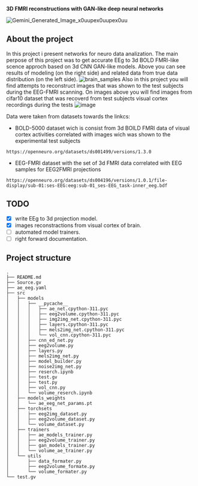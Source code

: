 __3D FMRI reconstructions with GAN-like deep neural networks__

![Gemini_Generated_Image_x0uupex0uupex0uu](https://github.com/user-attachments/assets/4ae9bcf1-e144-4b40-a2ca-134f8404a864)

## About the project
In this project i present networks for neuro data analization. The main perpose of this project was to get accurate EEg to 3d BOLD FMRI-like scence approch based on 3d CNN GAN-like models. Above you can see results of modeling (on the right side) and related data from true data distribution (on the left side).
![brain_samples](https://github.com/user-attachments/assets/3534d805-4533-48b8-9de7-7cb8387772db)
Also in this project you will find attempts to reconstruct images that was shown to the test subjects during the EEG-FMRI scanning. On images above you will find images from cifar10 dataset that was recoverd from test subjects visual cortex recordings during the tests
![image](https://github.com/user-attachments/assets/67f0a919-81c3-41b9-9f46-bd6000ba5a26)



Data were taken from datasets towards the linkcs: 
- BOLD-5000 dataset wich is consist from 3d BOILD FMRI data of visual cortex activities correlated with images wich was shown to the experimental test subjects
```
https://openneuro.org/datasets/ds001499/versions/1.3.0
```
- EEG-FMRI dataset with the set of 3d FMRI data correlated with EEG samples for EEG2FMRI projections
```
https://openneuro.org/datasets/ds004196/versions/1.0.1/file-display/sub-01:ses-EEG:eeg:sub-01_ses-EEG_task-inner_eeg.bdf
```

## TODO
- [x] write EEg to 3d projection model.
- [x] images reconstractions from visual cortex of brain.
- [ ] automated model trainers.
- [ ] right forward documentation.

## Project structure
```
.
├── README.md
├── Source.gv
├── ae_eeg.yaml
├── src
│   ├── models
│   │   ├── __pycache__
│   │   │   ├── ae_net.cpython-311.pyc
│   │   │   ├── eeg2volume.cpython-311.pyc
│   │   │   ├── img2img_net.cpython-311.pyc
│   │   │   ├── layers.cpython-311.pyc
│   │   │   ├── mels2img_net.cpython-311.pyc
│   │   │   └── vol_cnn.cpython-311.pyc
│   │   ├── cnn_ed_net.py
│   │   ├── eeg2volume.py
│   │   ├── layers.py
│   │   ├── mels2img_net.py
│   │   ├── model_builder.py
│   │   ├── noise2img_net.py
│   │   ├── reserch.ipynb
│   │   ├── test.gv
│   │   ├── test.py
│   │   ├── vol_cnn.py
│   │   └── volume_reserch.ipynb
│   ├── models_weights
│   │   └── ae_eeg_net_params.pt
│   ├── torchsets
│   │   ├── eeg2img_dataset.py
│   │   ├── eeg2volume_dataset.py
│   │   └── volume_dataset.py
│   ├── trainers
│   │   ├── ae_models_trainer.py
│   │   ├── eeg2volume_trainer.py
│   │   ├── gan_models_trainer.py
│   │   └── volume_ae_trainer.py
│   └── utils
│       ├── data_formater.py
│       ├── eeg2volume_formate.py
│       └── volume_formater.py
└── test.gv
```



